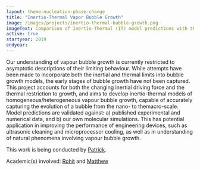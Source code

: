```yaml
---
layout: theme-nucleation-phase-change
title: "Inertio-Thermal Vapor Bubble Growth"
image: /images/projects/inertio-thermal-bubble-growth.png
imageText: Comparison of Inertio-Thermal (IT) model predictions with the inertial Rayleigh-Plesset equation (RP), the MRG model, and MD results.
active: true
startyear: 2019
endyear:
---
```


Our understanding of vapour bubble growth is currently restricted to asymptotic descriptions of their limiting behaviour. While attempts have been made to incorporate both the inertial and thermal limits into bubble growth models, the early stages of bubble growth have not been captured. This project accounts for both the changing inertial driving force and the thermal restriction to growth, and aims to develop inertio-thermal models of homogeneous/heterogeneous vapour bubble growth, capable of accurately capturing the evolution of a bubble from the nano- to themacro-scale. Model predictions are validated against: a) published experimental and numerical data, and b) our own molecular simulations. This has potential application in improving the performance of engineering devices, such as ultrasonic cleaning and microprocessor cooling, as well as in understanding of natural phenomena involving vapour bubble growth.

This work is being conducted by [Patrick](/team/sullivan-patrick). 

Academic(s) involved: [Rohit](/team/pillai-rohit) and [Matthew](/team/borg-matthew)
